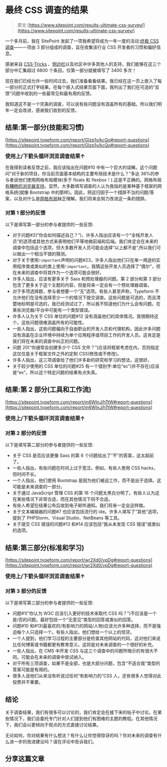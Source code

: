 # 最终 CSS 调查的结果

> 原文:[https://www.sitepoint.com/results-ultimate-css-survey/](https://www.sitepoint.com/results-ultimate-css-survey/)

一个多月前，我在 SitePoint 发起了一项我希望将成为一年一度的活动:[终极 CSS 调查](https://www.sitepoint.com/introducing-ultimate-css-survey/)——一项由 3 部分组成的调查，旨在收集该行业 CSS 开发者的习惯和偏好信息。

感谢来自 [CSS-Tricks](https://twitter.com/Real_CSS_Tricks/status/698221669408763906) 、[侧边栏](http://sidebar.io/2016/2/17)以及社区中许多其他人的支持，我们能够在这三个部分中汇集超过 6800 个条目。仅第一部分就被填写了 3400 多次！

现在我们已经允许一些时间过去，我们准备看看结果。我已经在这一页上嵌入了每一部分的正式打字结果。在每个嵌入式结果页面下面，我列出了我们在可选的“反馈”问题中收到的一些最常见和最有用的反馈。

我知道这不是一个完美的调查，可以说有些问题没有涵盖所有的基础，所以我们明年一定会改进，感谢我们收到的反馈。

## 结果:第一部分(技能和习惯)

[https://sitepoint.typeform.com/report/GIzp1y/kcQo#report-questions](https://sitepoint.typeform.com/report/GIzp1y/kcQo#report-questions)

**<big>使用上/下箭头循环浏览调查结果↑</big>**

在我得到读者反馈之前，我应该指出在问题#10 中有一个巨大的误解。这个问题问“对于新的项目，你当前页面基本结构的主要布局技术是什么？”多达 36%的参与者说他们使用网格布局模块(多于 floats 和 flexbox！).这是不正确的。网格布局[有糟糕的浏览器支持](http://caniuse.com/#feat=css-grid)。显然，大多数填写调查的人认为我指的是某种基于框架的网格系统(就像 Bootstrap 中的那样)。因此，把这归因于一个措辞不当的问题/答案，以及对什么是[网格布局](https://drafts.csswg.org/css-grid/)缺乏理解。我们将来会努力改进这一条的措辞。

### 对第 1 部分的反馈

以下是填写第一部分的参与者提供的一些反馈:

*   对于问题#2(“你会如何描述自己？”)，许多人指出应该有一个“全栈开发人员”的选项或其他方式来表明他们平等地做前端和后端。我们肯定会在未来的调查中包括这个选项，但大多数开发人员可能会选择“以上都不是”,所以我们可以做出一个相当不错的猜测。
*   对于关于使用`!important`声明的问题#23，许多人指出他们只在单一用途的实用程序类或类似的类上使用`!important`。我猜这些开发人员选择了“偶尔”，但在未来的调查中将其作为一个选项可能会很好。
*   许多人指出，应该有更多关于 Sass 和预处理器的问题。第 2 部分和第 3 部分包含了更多关于这个主题的内容，但是将来一定会有一个预处理器调查。
*   对于多项选择题，参与者想要一个“无”选项。有些人甚至声称，Typeform 不允许他们在没有选择至少一个的情况下提交调查。这些问题是可选的，而且清楚地标明是可选的，我已经测试过了，所以我不知道他们为什么会有问题。在某些浏览器/平台中可能有一个类型错误。
*   许多人认为关于 CSS 单位的问题#12 没有涵盖他们的具体情况。我很期待这个。这些问题很难涵盖所有的可能性。
*   一些人指出，这些问题偏向于自由职业的开发人员和代理机构，因此许多问题没有涵盖在企业环境中持续为单个应用程序或项目工作的开发人员。这肯定是我们将在未来的调查中纠正的问题。
*   问题 20(“你通常会创建多少个 CSS 文件？”)应该将框架考虑在内，否则指定这仅仅是关于框架文件之外的定制 CSS(修改或不修改)。
*   许多人指出，这三项调查给了他们许多新的研究和学习的想法，这很好。
*   关于较少使用的 CSS 单位的问题#25 有一个错别字:单位“ec”(并不存在)应该是“ex”，所以这个特定问题的结果有点失真。

## 结果:第 2 部分(工具和工作流)

[https://sitepoint.typeform.com/report/m6WlnJ/hTtW#report-questions](https://sitepoint.typeform.com/report/m6WlnJ/hTtW#report-questions)

**<big>使用上/下箭头循环浏览调查结果↑</big>**

### 对第 2 部分的反馈

以下是填写第二部分的参与者提供的一些反馈:

*   关于 CSS 是否应该更像 Sass 的第 6 个问题给出了“不”的答案，这太超前了。
*   一些人指出，有些问题在时间上过于宽泛。例如，有些人使用 CSS hacks，但时间不长。
*   一个人指出，他们使用 Bootstrap 是因为他们被迫工作，而不是出于选择。这可能是未来调查的一部分。
*   关于通过 JavaScript 管理 CSS 的第 16 个问题太黑白分明了。有些人认为这在某些情况下非常合适，而在其他情况下则不合适。
*   有些人希望在结果公布后收到电子邮件通知。我们将来一定会这样做。
*   关于文本编辑器的问题#7 也应该包括流行的 ide。许多人填写了“其他”选项，提到了 PHPStorm、Visual Studio、NetBeans 等工具。
*   关于提交 CSS 错误的问题#13 和#14 应该包括“我从未发现 CSS 错误”或类似的选项。

## 结果:第三部分(标准和学习)

[https://sitepoint.typeform.com/report/wr2Xd0/vpDg#report-questions](https://sitepoint.typeform.com/report/wr2Xd0/vpDg#report-questions)

**<big>使用上/下箭头循环浏览调查结果↑</big>**

### 对第 3 部分的反馈

以下是填写第三部分的参与者提供的一些反馈:

*   问题#1(“你认为 W3C 应该引入更好的技术来取代 CSS 吗？”)不应该是一个是/否的问题。最好包括一个“无意见”类型的回答或类似的回答。
*   问题#10 和#13(最喜欢的/有影响力的网站/人物)应该允许多种选择，而不是强迫每个人只选择一个。有些人指出，他们想给一个以上的信贷。
*   一个人提到，他们学习过程的主要部分是检查其他网站的代码，这对他们来说比任何博客或书籍都更有教育意义。这将是对未来调查的一个很好的补充。
*   一些人指出，在 CMS 中开发 CSS 与这三个调查中的问题所暗示的有很大不同。可能会在未来的调查中尝试纳入。
*   对于所有三项调查，如果不是全部，也是大部分问题，包含“不适合我”类型的答案可能是有用的。
*   很多人说他们从来没有听说过任何“有影响力的”CSS 人，还有很多人觉得对此投票并不重要。

## 结论

关于调查结果，我们有很多可以讨论的，我们肯定会在接下来的帖子中讨论。在某些情况下，我们会委托专门针对人们提到他们有困难的主题的教程。在其他情况下，我们会以更倾向于观点的方式直接讨论结果。

无论如何，你对结果有什么想法？有什么让你觉得惊讶的吗？你对未来的调查有什么进一步的改进建议吗？请在评论中告诉我们。

## 分享这篇文章